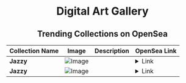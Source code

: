 <div align="center">

# Digital Art Gallery

## Trending Collections on OpenSea

| Collection Name                       | Image                                                                                     | Description                       | OpenSea Link                                                                                          |
|---------------------------------------|-------------------------------------------------------------------------------------------|-----------------------------------|--------------------------------------------------------------------------------------------------------|
| **Jazzy** | ![Image](https://i.seadn.io/s/raw/files/4354666acc9d181e333929086017711f.jpg?w=500&auto=format?w=200&auto=format) |  | <details><summary>Link</summary>[Jazzy](https://opensea.io/collection/jazzy-983)</details> |
| **Jazzy** | ![Image](https://i.seadn.io/s/raw/files/7840ac937c6a15f0033a94754b5c2bef.jpg?w=500&auto=format?w=200&auto=format) |  | <details><summary>Link</summary>[Jazzy](https://opensea.io/collection/jazzy-982)</details> |

</div>
